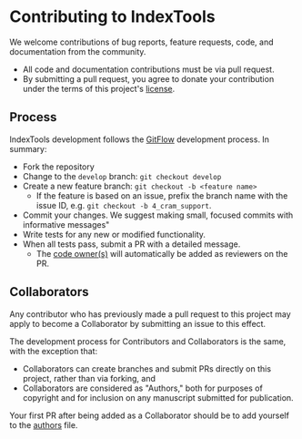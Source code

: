 # Contributing to IndexTools

We welcome contributions of bug reports, feature requests, code, and documentation from the community.

* All code and documentation contributions must be via pull request.
* By submitting a pull request, you agree to donate your contribution under the terms of this project's [license](LICENSE).

## Process

IndexTools development follows the [GitFlow](https://nvie.com/posts/a-successful-git-branching-model) development process. In summary:

* Fork the repository
* Change to the `develop` branch: `git checkout develop`
* Create a new feature branch: `git checkout -b <feature name>`
    * If the feature is based on an issue, prefix the branch name with the issue ID, e.g. `git checkout -b 4_cram_support`.
* Commit your changes. We suggest making small, focused commits with informative messages"
* Write tests for any new or modified functionality.
* When all tests pass, submit a PR with a detailed message.
    * The [code owner(s)](CODEOWNERS) will automatically be added as reviewers on the PR.

## Collaborators

Any contributor who has previously made a pull request to this project may apply to become a Collaborator by submitting an issue to this effect.

The development process for Contributors and Collaborators is the same, with the exception that:

* Collaborators can create branches and submit PRs directly on this project, rather than via forking, and
* Collaborators are considered as "Authors," both for purposes of copyright and for inclusion on any manuscript submitted for publication.

Your first PR after being added as a Collaborator should be to add yourself to the [authors](AUTHORS.md) file.